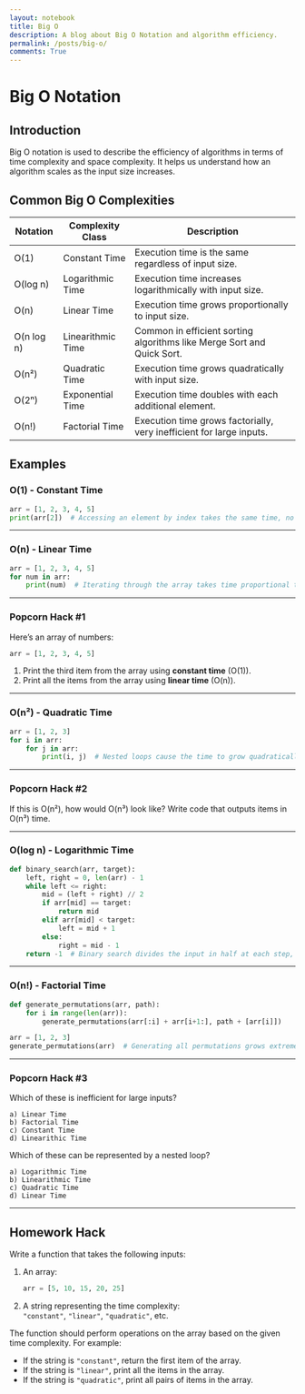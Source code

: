 ```yaml
---
layout: notebook
title: Big O
description: A blog about Big O Notation and algorithm efficiency.
permalink: /posts/big-o/
comments: True
---
```


# Big O Notation

## Introduction
Big O notation is used to describe the efficiency of algorithms in terms of time complexity and space complexity. It helps us understand how an algorithm scales as the input size increases.

## Common Big O Complexities

| Notation  | Complexity Class | Description |
|-----------|----------------|-------------|
| O(1)      | Constant Time  | Execution time is the same regardless of input size. |
| O(log n)  | Logarithmic Time | Execution time increases logarithmically with input size. |
| O(n)      | Linear Time    | Execution time grows proportionally to input size. |
| O(n log n)| Linearithmic Time | Common in efficient sorting algorithms like Merge Sort and Quick Sort. |
| O(n²)     | Quadratic Time | Execution time grows quadratically with input size. |
| O(2ⁿ)     | Exponential Time | Execution time doubles with each additional element. |
| O(n!)     | Factorial Time | Execution time grows factorially, very inefficient for large inputs. |

## Examples

### O(1) - Constant Time
```python
arr = [1, 2, 3, 4, 5]
print(arr[2])  # Accessing an element by index takes the same time, no matter the size of the array.
```

---

### O(n) - Linear Time
```python
arr = [1, 2, 3, 4, 5]
for num in arr:
    print(num)  # Iterating through the array takes time proportional to its size.
```

---

### Popcorn Hack #1

Here’s an array of numbers:  
```python
arr = [1, 2, 3, 4, 5]
```

1. Print the third item from the array using **constant time** (O(1)).
2. Print all the items from the array using **linear time** (O(n)).

---

### O(n²) - Quadratic Time
```python
arr = [1, 2, 3]
for i in arr:
    for j in arr:
        print(i, j)  # Nested loops cause the time to grow quadratically as the input size increases.
```

---

### Popcorn Hack #2

If this is O(n²), how would O(n³) look like? Write code that outputs items in O(n³) time.

---

### O(log n) - Logarithmic Time
```python
def binary_search(arr, target):
    left, right = 0, len(arr) - 1
    while left <= right:
        mid = (left + right) // 2
        if arr[mid] == target:
            return mid
        elif arr[mid] < target:
            left = mid + 1
        else:
            right = mid - 1
    return -1  # Binary search divides the input in half at each step, making it very efficient.
```

---

### O(n!) - Factorial Time
```python
def generate_permutations(arr, path):
    for i in range(len(arr)):
        generate_permutations(arr[:i] + arr[i+1:], path + [arr[i]])

arr = [1, 2, 3]
generate_permutations(arr)  # Generating all permutations grows extremely fast as the input size increases.
```

---

### Popcorn Hack #3

Which of these is inefficient for large inputs?  

```
a) Linear Time
b) Factorial Time
c) Constant Time
d) Linearithic Time
```

Which of these can be represented by a nested loop?

```
a) Logarithmic Time
b) Linearithmic Time
c) Quadratic Time
d) Linear Time
```

---

## Homework Hack

Write a function that takes the following inputs:
1. An array:  
   ```python
   arr = [5, 10, 15, 20, 25]
   ```
2. A string representing the time complexity:  
   `"constant"`, `"linear"`, `"quadratic"`, etc.

The function should perform operations on the array based on the given time complexity. For example:
- If the string is `"constant"`, return the first item of the array.
- If the string is `"linear"`, print all the items in the array.
- If the string is `"quadratic"`, print all pairs of items in the array.



